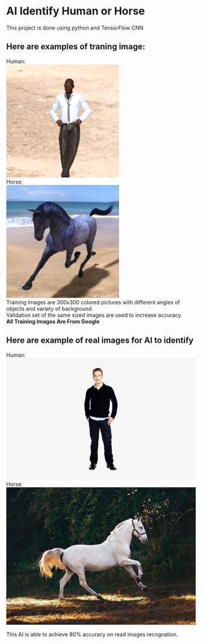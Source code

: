 # AI Identify Human or Horse

This project is done using python and TensorFlow CNN

## Here are examples of traning image:
Human:\
![Human](https://github.com/FeilongHou/ML/blob/main/HumanHorse/human05-13.png)\
Horse:\
![Horse](https://github.com/FeilongHou/ML/blob/main/HumanHorse/horse05-5.png)\
Training Images are 300x300 colored pictures with different angles of objects and variety of background.\
Validation set of the same sized images are used to increase accuracy.\
**All Training Images Are From Google**


## Here are example of real images for AI to identify
Human:\
![Human_test](https://github.com/FeilongHou/ML/blob/main/HumanHorse/person1.png)\
Horse:\
![Horse_test](https://github.com/FeilongHou/ML/blob/main/HumanHorse/horse1.jpg)

This AI is able to achieve 80% accuracy on read images recognation.
